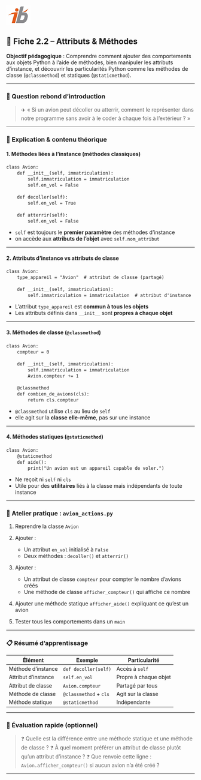 ![Logo](images\logo.png)


## 🧩 Fiche 2.2 – Attributs & Méthodes

**Objectif pédagogique** : Comprendre comment ajouter des comportements aux objets Python à l’aide de méthodes, bien manipuler les attributs d’instance, et découvrir les particularités Python comme les méthodes de classe (`@classmethod`) et statiques (`@staticmethod`).

---

### 🔎 Question rebond d’introduction

> ✈️ « Si un avion peut décoller ou atterrir, comment le représenter dans notre programme sans avoir à le coder à chaque fois à l’extérieur ? »

---

### 🧠 Explication & contenu théorique

#### 1. Méthodes liées à l’instance (méthodes classiques)

```
class Avion:
    def __init__(self, immatriculation):
        self.immatriculation = immatriculation
        self.en_vol = False

    def decoller(self):
        self.en_vol = True

    def atterrir(self):
        self.en_vol = False
```

* `self` est toujours le **premier paramètre** des méthodes d’instance
* on accède aux **attributs de l’objet** avec `self.nom_attribut`

---

#### 2. Attributs d’instance vs attributs de classe

```
class Avion:
    type_appareil = "Avion"  # attribut de classe (partagé)

    def __init__(self, immatriculation):
        self.immatriculation = immatriculation  # attribut d'instance
```

* L’attribut `type_appareil` est **commun à tous les objets**
* Les attributs définis dans `__init__` sont **propres à chaque objet**

---

#### 3. Méthodes de classe (`@classmethod`)

```
class Avion:
    compteur = 0

    def __init__(self, immatriculation):
        self.immatriculation = immatriculation
        Avion.compteur += 1

    @classmethod
    def combien_de_avions(cls):
        return cls.compteur
```

* `@classmethod` utilise `cls` au lieu de `self`
* elle agit sur la **classe elle-même**, pas sur une instance

---

#### 4. Méthodes statiques (`@staticmethod`)

```
class Avion:
    @staticmethod
    def aide():
        print("Un avion est un appareil capable de voler.")
```

* Ne reçoit ni `self` ni `cls`
* Utile pour des **utilitaires** liés à la classe mais indépendants de toute instance

---

### 🔧 Atelier pratique : `avion_actions.py`

1. Reprendre la classe `Avion`
2. Ajouter :

   * Un attribut `en_vol` initialisé à `False`
   * Deux méthodes : `decoller()` et `atterrir()`
3. Ajouter :

   * Un attribut de classe `compteur` pour compter le nombre d’avions créés
   * Une méthode de classe `afficher_compteur()` qui affiche ce nombre
4. Ajouter une méthode statique `afficher_aide()` expliquant ce qu’est un avion
5. Tester tous les comportements dans un `main`

---

### 📋 Résumé d’apprentissage

| Élément             | Exemple                | Particularité         |
| ------------------- | ---------------------- | --------------------- |
| Méthode d’instance  | `def decoller(self)`   | Accès à `self`        |
| Attribut d’instance | `self.en_vol`          | Propre à chaque objet |
| Attribut de classe  | `Avion.compteur`       | Partagé par tous      |
| Méthode de classe   | `@classmethod` + `cls` | Agit sur la classe    |
| Méthode statique    | `@staticmethod`        | Indépendante          |

---

### 🧪 Évaluation rapide (optionnel)

> ❓ Quelle est la différence entre une méthode statique et une méthode de classe ?
> ❓ À quel moment préférer un attribut de classe plutôt qu’un attribut d’instance ?
> ❓ Que renvoie cette ligne : `Avion.afficher_compteur()` si aucun avion n’a été créé ?

---
